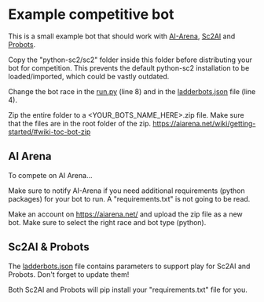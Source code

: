 # Example competitive bot

This is a small example bot that should work with [AI-Arena](https://aiarena.net/), [Sc2AI](https://sc2ai.net/) and [Probots](https://eschamp.com/shows/probots/).

Copy the "python-sc2/sc2" folder inside this folder before distributing your bot for competition. This prevents the default python-sc2 installation to be loaded/imported, which could be vastly outdated.

Change the bot race in the [run.py](run.py) (line 8) and in the [ladderbots.json](ladderbots.json) file (line 4).

Zip the entire folder to a <YOUR_BOTS_NAME_HERE>.zip file. Make sure that the files are in the root folder of the zip.
https://aiarena.net/wiki/getting-started/#wiki-toc-bot-zip

## AI Arena

To compete on AI Arena...

Make sure to notify AI-Arena if you need additional requirements (python packages) for your bot to run. A "requirements.txt" is not going to be read.

Make an account on https://aiarena.net/ and upload the zip file as a new bot. Make sure to select the right race and bot type (python).

## Sc2AI & Probots

The [ladderbots.json](ladderbots.json) file contains parameters to support play for Sc2AI and Probots. Don't forget to update them!

Both Sc2AI and Probots will pip install your "requirements.txt" file for you.
